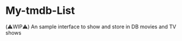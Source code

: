 # My-tmdb-List

(:warning:WIP:warning:)
An sample interface to show and store in DB movies and TV shows
